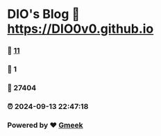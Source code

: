 # DIO's Blog :link: https://DIO0v0.github.io 
### :page_facing_up: [11](https://DIO0v0.github.io/tag.html) 
### :speech_balloon: 1 
### :hibiscus: 27404 
### :alarm_clock: 2024-09-13 22:47:18 
### Powered by :heart: [Gmeek](https://github.com/Meekdai/Gmeek)
